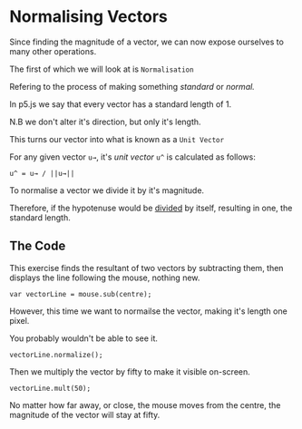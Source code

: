 # Normalising Vectors
Since finding the magnitude of a vector, we can now expose ourselves to many other operations.

The first of which we will look at is `Normalisation`

Refering to the process of making something _standard_ or _normal._

In p5.js we say that every vector has a standard length of 1.

N.B we don't alter it's direction, but only it's length.

This turns our vector into what is known as a `Unit Vector`

For any given vector `u→`, it's _unit vector_ `u^` is calculated as follows:

```
u^ = u→ / ||u→||
```

To normalise a vector we divide it by it's magnitude.

Therefore, if the hypotenuse would be [divided](http://natureofcode.com/book/imgs/chapter01/ch01_13.png) by itself, resulting in one, the standard length.

## The Code
This exercise finds the resultant of two vectors by subtracting them, then displays the line following the mouse, nothing new.

```
var vectorLine = mouse.sub(centre);
```

However, this time we want to normailse the vector, making it's length one pixel.

You probably wouldn't be able to see it.

```
vectorLine.normalize();
```

Then we multiply the vector by fifty to make it visible on-screen.

```
vectorLine.mult(50);
```

No matter how far away, or close, the mouse moves from the centre, the magnitude of the vector will stay at fifty.
